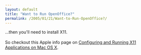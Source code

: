 ```yaml
---
layout: default
title: "Want to Run OpenOffice?"
permalink: /2005/01/21/Want-to-Run-OpenOffice?/
---
```


...then you'll need to install X11.<br/><br/>So checkout this Apple info page on <a href="http://developer.apple.com/darwin/runningx11.html" target="_blank">Configuring and Running X11 Applications on Mac OS X</a>.<br type="_moz"/>